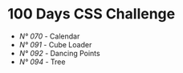# 100 Days CSS Challenge

- _N° 070_ - Calendar
- _N° 091_ - Cube Loader
- _N° 092_ - Dancing Points
- _N° 094_ - Tree